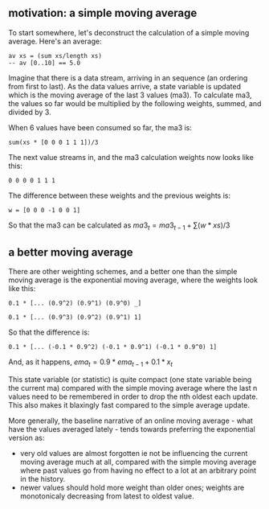 
motivation: a simple moving average
---

To start somewhere, let's deconstruct the calculation of a simple moving average. Here's an average:

    av xs = (sum xs/length xs)
    -- av [0..10] == 5.0

Imagine that there is a data stream, arriving in an sequence (an ordering from first to last).  As the data values arrive, a state variable is updated which is the moving average of the last 3 values (ma3).  To calculate ma3, the values so far would be multiplied by the following weights, summed, and divided by 3.

When 6 values have been consumed so far, the ma3 is:

    sum(xs * [0 0 0 1 1 1])/3

The next value streams in, and the ma3 calculation weights now looks like this:

    0 0 0 0 1 1 1

The difference between these weights and the previous weights is:

    w = [0 0 0 -1 0 0 1]

So that the ma3 can be calculated as $ma3_t = ma3_{t-1} + \sum (w * xs)/3$


a better moving average
---

There are other weighting schemes, and a better one than the simple moving average is the exponential moving average, where the weights look like this:

    0.1 * [... (0.9^2) (0.9^1) (0.9^0) _]

    0.1 * [... (0.9^3) (0.9^2) (0.9^1) 1]

So that the difference is:

    0.1 * [... (-0.1 * 0.9^2) (-0.1 * 0.9^1) (-0.1 * 0.9^0) 1]

And, as it happens, $ema_{t} = 0.9 * ema_{t-1} + 0.1 * x_t$

This state variable (or statistic) is quite compact (one state variable being the current ma) compared with the simple moving average where the last n values need to be remembered in order to drop the nth oldest each update.  This also makes it blaxingly fast compared to the simple average update.

More generally, the baseline narrative of an online moving average - what have the values averaged lately - tends towards preferring the exponential version as:

- very old values are almost forgotten ie not be influencing the current moving average much at all, compared with the simple moving average where past values go from having no effect to a lot at an arbitrary point in the history.
- newer values should hold more weight than older ones; weights are monotonicaly decreasing from latest to oldest value.

